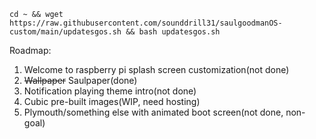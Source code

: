 ```
cd ~ && wget https://raw.githubusercontent.com/sounddrill31/saulgoodmanOS-custom/main/updatesgos.sh && bash updatesgos.sh
```
Roadmap:

1. Welcome to raspberry pi splash screen customization(not done)
2. ~~Wallpaper~~ Saulpaper(done)
3. Notification playing theme intro(not done)
4. Cubic pre-built images(WIP, need hosting)
5. Plymouth/something else with animated boot screen(not done, non-goal)
